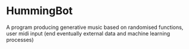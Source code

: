 # HummingBot
A program producing generative music based on randomised functions, user midi input (end eventually external data and machine learning processes)
